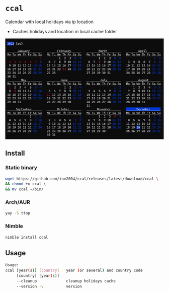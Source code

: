 # ```ccal```

Calendar with local holidays via ip location

* Caches holidays and location in local cache folder

![image](.github/images/ccal.png)

## Install

### Static binary
```bash
wget https://github.com/inv2004/ccal/releases/latest/download/ccal \
&& chmod +x ccal \
&& mv ccal ~/bin/
```

### Arch/AUR
```bash
yay -S ttop
```

### Nimble
```bash
nimble install ccal
```

## Usage
```bash
Usage:
ccal [year(s)] [country]   year (or several) and country code
     [country] [year(s)]
     --cleanup             cleanup holidays cache
     --version -v          version
```
